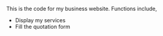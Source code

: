 This is the code for my business website. Functions include, 
* Display my services
* Fill the quotation form
